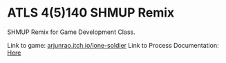 # ATLS 4(5)140 SHMUP Remix

SHMUP Remix for Game Development Class.

Link to game: [arjunrao.itch.io/lone-soldier](https://arjunrao.itch.io/lone-soldier)
Link to Process Documentation: [Here](https://github.com/arjun-rao/bombSquadShmup/tree/master/Process)
